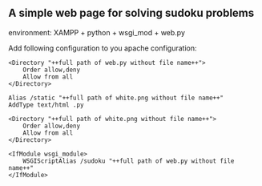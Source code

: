 A simple web page for solving sudoku problems 
---------------------------------------------

environment: XAMPP + python + wsgi_mod + web.py

Add following configuration to you apache configuration:

    <Directory "++full path of web.py without file name++">       
        Order allow,deny   
        Allow from all 
    </Directory> 

    Alias /static "++full path of white.png without file name++" 
    AddType text/html .py

    <Directory "++full path of white.png without file name++">
        Order allow,deny   
        Allow from all 
    </Directory>

    <IfModule wsgi_module>   
        WSGIScriptAlias /sudoku "++full path of web.py without file name++"   
    </IfModule> 
